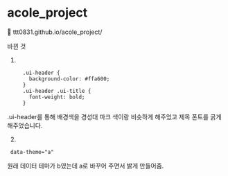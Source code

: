 # acole_project

💨 ttt0831.github.io/acole_project/




바뀐 것

1.
 ```   
      .ui-header {
        background-color: #ffa600;
      }
      .ui-header .ui-title {
        font-weight: bold;
      }
```

.ui-header를 통해 배경색을 경성대 마크 색이랑 비슷하게 해주었고
제목 폰트를 굵게 해주었습니다.

2.
```
 data-theme="a"
```
원래 데이터 테마가 b였는데 a로 바꾸어 주면서 밝게 만들어줌.
